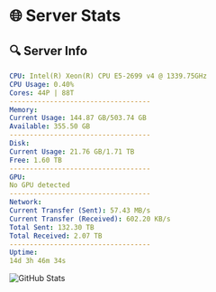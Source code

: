 # 🌐 Server Stats
## 🔍 Server Info
```yaml
CPU: Intel(R) Xeon(R) CPU E5-2699 v4 @ 1339.75GHz
CPU Usage: 0.40%
Cores: 44P | 88T
-----------------------------------
Memory:
Current Usage: 144.87 GB/503.74 GB
Available: 355.50 GB
-----------------------------------
Disk:
Current Usage: 21.76 GB/1.71 TB
Free: 1.60 TB
-----------------------------------
GPU:
No GPU detected
-----------------------------------
Network:
Current Transfer (Sent): 57.43 MB/s
Current Transfer (Received): 602.20 KB/s
Total Sent: 132.30 TB
Total Received: 2.07 TB
-----------------------------------
Uptime:
14d 3h 46m 34s
```
![GitHub Stats](https://img.shields.io/badge/Updated-2025-02-22_02:29:52-blue)